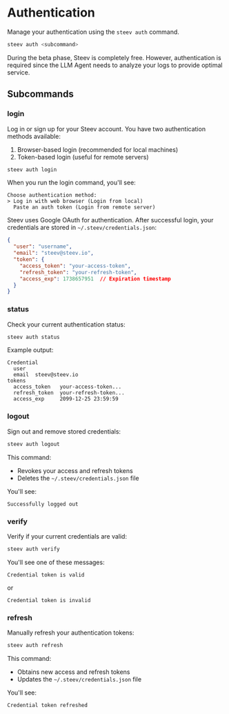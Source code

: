 # Authentication

Manage your authentication using the `steev auth` command.

```bash
steev auth <subcommand>
```

During the beta phase, Steev is completely free. However, authentication is required since the LLM Agent needs to analyze your logs to provide optimal service.

## Subcommands

### login
Log in or sign up for your Steev account. You have two authentication methods available:

1. Browser-based login (recommended for local machines)
2. Token-based login (useful for remote servers)

```bash
steev auth login
```

When you run the login command, you'll see:
```
Choose authentication method:
> Log in with web browser (Login from local)
  Paste an auth token (Login from remote server)
```

Steev uses Google OAuth for authentication. After successful login, your credentials are stored in `~/.steev/credentials.json`:

```json
{
  "user": "username", 
  "email": "steev@steev.io", 
  "token": {
    "access_token": "your-access-token",
    "refresh_token": "your-refresh-token",
    "access_exp": 1738657951  // Expiration timestamp
  }
}
```

### status
Check your current authentication status:

```bash
steev auth status
```

Example output:
```
Credential
  user   
  email  steev@steev.io
tokens
  access_token   your-access-token...
  refresh_token  your-refresh-token...
  access_exp     2099-12-25 23:59:59
```

### logout
Sign out and remove stored credentials:

```bash
steev auth logout
```

This command:
- Revokes your access and refresh tokens
- Deletes the `~/.steev/credentials.json` file

You'll see:
```
Successfully logged out
```

### verify
Verify if your current credentials are valid:

```bash
steev auth verify
```

You'll see one of these messages:
```
Credential token is valid
```
or
```
Credential token is invalid
```

### refresh
Manually refresh your authentication tokens:

```bash
steev auth refresh
```

This command:
- Obtains new access and refresh tokens
- Updates the `~/.steev/credentials.json` file

You'll see:
```
Credential token refreshed
```
